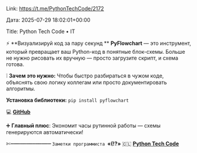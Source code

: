 Link: https://t.me/PythonTechCode/2172

Дата: 2025-07-29 18:02:01+00:00

Title: Python Tech Code • IT

⚡️ **Визуализируй код за пару секунд
**
**PyFlowchart** — это инструмент, который превращает ваш
Python-код в понятные блок-схемы. Больше не нужно рисовать
их вручную — просто загрузите скрипт, и схема готова.

❕ **Зачем это нужно:**
Чтобы быстро разбираться в чужом коде, объяснять свою логику
коллегам или просто документировать алгоритмы.

**Установка библиотеки:**
```pip install pyflowchart```

💻 [**GitHub**](https://github.com/cdfmlr/pyflowchart)

➕ **Главный плюс**:
Экономит часы рутинной работы — схемы генерируются
автоматически!

✄__┈┈┈┈┈┈┈┈┈┈┈┈┈__
`Заметки программиста `__«(!?»__
🇨🇱 [**Python Tech Code**](https://t.me/+AF4kdxVimvc3ZWFi)

